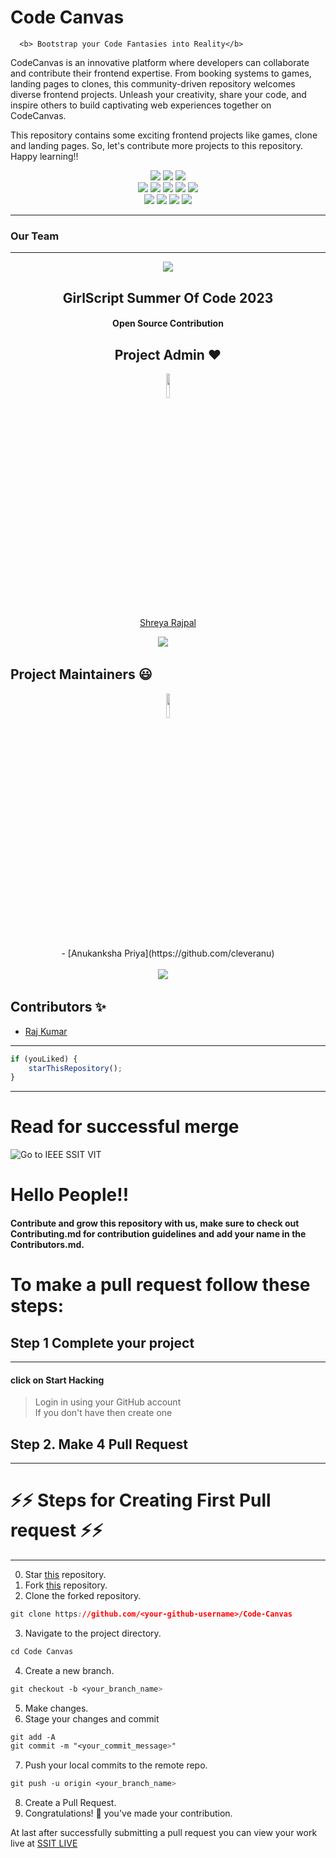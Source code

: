 

# Code Canvas 

      <b> Bootstrap your Code Fantasies into Reality</b>
      
CodeCanvas is an innovative platform where developers can collaborate and contribute their frontend expertise. From booking systems to games, landing pages to clones, this community-driven repository welcomes diverse frontend projects. Unleash your creativity, share your code, and inspire others to build captivating web experiences together on CodeCanvas.
<br>

This repository contains some exciting frontend projects like games, clone and landing pages. So, let's contribute more projects to this repository. 
Happy learning!!

<!-- <p align="center">
    <img src="https://technologyandsociety.org/wp-content/uploads/Logo-Color-1.jpg" />
    <h2 align="center">Games and Go</h2>
    <h4 align="center">INFO</h4>
</p>

<p align="center">
	<h1 align="center"> WHAT IS HACKTOBERFEST 2022</h1>
	<h2 align="center">Hacktoberfest, in its 8th year, is a month-long celebration of open source software run by DigitalOcean. During the month of October, we invite you to join open-source software enthusiasts, beginners, and the developer community by contributing to open-source projects. You can do this in a variety of ways:</h2>
	<ul>
	<li>Prepare and share your project for collaboration</li>
	<li>Contribute to the betterment of a project via pull requests</li>
	<li>Organize an event
</li>
	<li>Mentor others
</li>
	<li>Donate directly to open source projects</li> -->



<div align="center">
      <img src="https://forthebadge.com/images/badges/built-with-love.svg" />
      <img src="https://forthebadge.com/images/badges/uses-brains.svg" />
      <img src="https://forthebadge.com/images/badges/powered-by-responsibility.svg" />
      <br>
      <img src="https://img.shields.io/github/repo-size/DevFeed404/DevFeed-1.0?style=for-the-badge" />
      <img src="https://img.shields.io/github/issues/DevFeed404/DevFeed-1.0?style=for-the-badge" />
      <img src="https://img.shields.io/github/issues-raw/DevFeed404/DevFeed-1.0?style=for-the-badge" />
      <img src="https://img.shields.io/github/forks/DevFeed404/DevFeed-1.0?style=for-the-badge" />
      <img src="https://img.shields.io/github/issues-pr-closed/DevFeed404/DevFeed-1.0?style=for-the-badge" />
      <br>
      <img src="https://img.shields.io/github/stars/DevFeed404/DevFeed-1.0?style=for-the-badge" />
      <img src="https://img.shields.io/github/contributors/DevFeed404/DevFeed-1.0?style=for-the-badge" />
      <img src="https://img.shields.io/github/issues-pr-closed/DevFeed404/DevFeed-1.0?style=for-the-badge" />
      <img src="https://img.shields.io/github/last-commit/DevFeed404/DevFeed-1.0?style=for-the-badge" />
 </div>


---
### Our Team




---

<p align="center">
    <img src="https://miro.medium.com/max/1400/1*fqJaH_oISOR96gLgpJBwWQ.png" />
    <h2 align="center">GirlScript Summer Of Code 2023</h2>
    <h4 align="center">Open Source Contribution</h4>
</p>

<h2 align=center> Project Admin ❤️ </h1>

  <p align="center">
  <a href="https://github.com/Shreyaar12"><img src="https://avatars.githubusercontent.com/u/91542376?v=4" width="10%" /></a> 
	<br>
	<a href="https://github.com/Shreyaar12"> Shreya Rajpal</a>

  <p align="center">
  <a target="_blank"href="https://www.linkedin.com/in/shreya-rajpal-817066221/"><img src="https://img.shields.io/badge/linkedin-%230077B5.svg?&style=for-the-badge&logo=linkedin&logoColor=white" /></a>&nbsp;&nbsp;&nbsp;&nbsp;

</p>

## Project Maintainers 😃

  <p align="center">
  <a href="https://github.com/cleveranu"><img src="https://avatars.githubusercontent.com/u/102377700?v=4" width="10%" /></a>
	<br>
	<br>
- [Anukanksha Priya](https://github.com/cleveranu)
	<br>
	<br>
<a target="_blank"href="https://www.linkedin.com/in/anukanksha-priya-664730220/"><img src="https://img.shields.io/badge/linkedin-%230077B5.svg?&style=for-the-badge&logo=linkedin&logoColor=white" /></a>&nbsp;&nbsp;&nbsp;&nbsp;</p>



## Contributors ✨
- [Raj Kumar](https://github.com/raj03kumar)

---

```javascript
if (youLiked) {
	starThisRepository();
}
```

---

# Read for successful merge

![Go to IEEE SSIT VIT](https://technologyandsociety.org/wp-content/uploads/Logo-Color-1.jpg) <br/>
# Hello People!!  <br/>
#### Contribute and grow this repository with us, make sure to check out Contributing.md for contribution guidelines and add your name in the Contributors.md.  <br/>
# To make a pull request follow these steps: <br/>
## Step 1 Complete your project
---
#### click on **Start Hacking**  <br/>
>   Login in using your GitHub account <br/> 
>   If you don't have then create one <br/>
## Step 2. Make **4 Pull Request** <br/>
___
# ⚡⚡ Steps for Creating First Pull request ⚡⚡ <br/>
---

0. Star <a href="https://github.com/IEEE-SSIT-VIT/Code-Canvas" title="this">this</a> repository.
1. Fork <a href="https://github.com/IEEE-SSIT-VIT/Code-Canvas" title="this">this</a> repository.
2. Clone the forked repository.
```css
git clone https://github.com/<your-github-username>/Code-Canvas
```
  
3. Navigate to the project directory.
```py
cd Code Canvas
```
4. Create a new branch.
```css
git checkout -b <your_branch_name>
```
5. Make changes.
6. Stage your changes and commit
```css
git add -A
git commit -m "<your_commit_message>"
```
7. Push your local commits to the remote repo.
```css
git push -u origin <your_branch_name>
```
8. Create a Pull Request.
9. Congratulations! 🎉 you've made your contribution.

At last after successfully submitting a pull request you can view your work live at <a href="https://codecanvas.ieeessitvit.tech/">SSIT LIVE </a>

